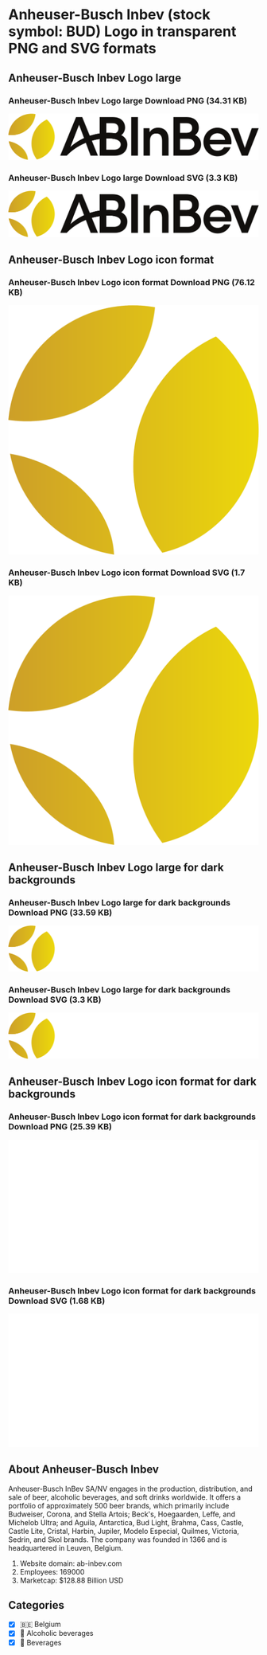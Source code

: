 # Anheuser-Busch Inbev (stock symbol: BUD) Logo in transparent PNG and SVG formats

## Anheuser-Busch Inbev Logo large

### Anheuser-Busch Inbev Logo large Download PNG (34.31 KB)

![Anheuser-Busch Inbev Logo large Download PNG (34.31 KB)](/img/orig/BUD_BIG-0013d6dd.png)

### Anheuser-Busch Inbev Logo large Download SVG (3.3 KB)

![Anheuser-Busch Inbev Logo large Download SVG (3.3 KB)](/img/orig/BUD_BIG-5a712a4f.svg)

## Anheuser-Busch Inbev Logo icon format

### Anheuser-Busch Inbev Logo icon format Download PNG (76.12 KB)

![Anheuser-Busch Inbev Logo icon format Download PNG (76.12 KB)](/img/orig/BUD-d14e0e1d.png)

### Anheuser-Busch Inbev Logo icon format Download SVG (1.7 KB)

![Anheuser-Busch Inbev Logo icon format Download SVG (1.7 KB)](/img/orig/BUD-5c05df37.svg)

## Anheuser-Busch Inbev Logo large for dark backgrounds

### Anheuser-Busch Inbev Logo large for dark backgrounds Download PNG (33.59 KB)

![Anheuser-Busch Inbev Logo large for dark backgrounds Download PNG (33.59 KB)](/img/orig/BUD_BIG.D-4249edd5.png)

### Anheuser-Busch Inbev Logo large for dark backgrounds Download SVG (3.3 KB)

![Anheuser-Busch Inbev Logo large for dark backgrounds Download SVG (3.3 KB)](/img/orig/BUD_BIG.D-96381936.svg)

## Anheuser-Busch Inbev Logo icon format for dark backgrounds

### Anheuser-Busch Inbev Logo icon format for dark backgrounds Download PNG (25.39 KB)

![Anheuser-Busch Inbev Logo icon format for dark backgrounds Download PNG (25.39 KB)](/img/orig/BUD.D-9d64e0e6.png)

### Anheuser-Busch Inbev Logo icon format for dark backgrounds Download SVG (1.68 KB)

![Anheuser-Busch Inbev Logo icon format for dark backgrounds Download SVG (1.68 KB)](/img/orig/BUD.D-078710a0.svg)

## About Anheuser-Busch Inbev

Anheuser-Busch InBev SA/NV engages in the production, distribution, and sale of beer, alcoholic beverages, and soft drinks worldwide. It offers a portfolio of approximately 500 beer brands, which primarily include Budweiser, Corona, and Stella Artois; Beck's, Hoegaarden, Leffe, and Michelob Ultra; and Aguila, Antarctica, Bud Light, Brahma, Cass, Castle, Castle Lite, Cristal, Harbin, Jupiler, Modelo Especial, Quilmes, Victoria, Sedrin, and Skol brands. The company was founded in 1366 and is headquartered in Leuven, Belgium.

1. Website domain: ab-inbev.com
2. Employees: 169000
3. Marketcap: $128.88 Billion USD


## Categories
- [x] 🇧🇪 Belgium
- [x] 🍷 Alcoholic beverages
- [x] 🥤 Beverages
